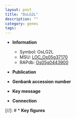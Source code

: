 ```yaml
---
layout: post
title: "OsLG2L"
description: ""
category: genes
tags: 
---
```


* **Information**  
    + Symbol: OsLG2L  
    + MSU: [LOC_Os05g37170](http://rice.uga.edu/cgi-bin/ORF_infopage.cgi?orf=LOC_Os05g37170)  
    + RAPdb: [Os05g0443900](http://rapdb.dna.affrc.go.jp/viewer/gbrowse_details/irgsp1?name=Os05g0443900)  

* **Publication**  

* **Genbank accession number**  

* **Key message**  

* **Connection**  

[//]: # * **Key figures**  



